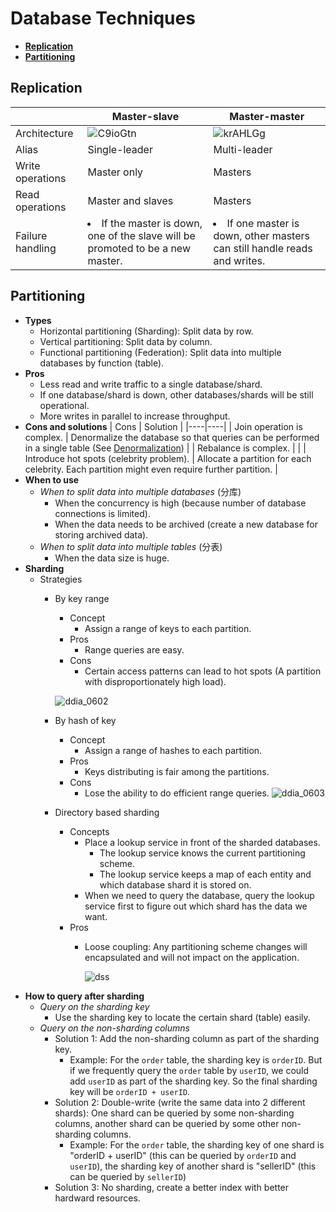 # Database Techniques

- [**Replication**](#replication)
- [**Partitioning**](#partitioning)

## Replication
| | Master-slave | Master-master |
|---|---|---|
| Architecture | ![C9ioGtn](https://user-images.githubusercontent.com/8989447/116644854-b334b680-a931-11eb-9ff5-60f57652b09d.png) | ![krAHLGg](https://user-images.githubusercontent.com/8989447/116644889-cc3d6780-a931-11eb-956d-c6eebf2f218f.png) |
| Alias | Single-leader | Multi-leader |
| Write operations | Master only  | Masters |
| Read operations | Master and slaves | Masters |
| Failure handling | <li>If the master is down, one of the slave will be promoted to be a new master. | <li>If one master is down, other masters can still handle reads and writes. |

## Partitioning
- **Types**
   - Horizontal partitioning (Sharding): Split data by row.
   - Vertical partitioning: Split data by column.
   - Functional partitioning (Federation): Split data into multiple databases by function (table).
- **Pros**
   - Less read and write traffic to a single database/shard.
   - If one database/shard is down, other databases/shards will be still operational.
   - More writes in parallel to increase throughput.
- **Cons and solutions**
   | Cons | Solution |
   |----|----|
   | Join operation is complex. | Denormalize the database so that queries can be performed in a single table (See [Denormalization](Database_Design.md#denormalization-materialized-view)) |
   | Rebalance is complex. | |
   | Introduce hot spots (celebrity problem). | Allocate a partition for each celebrity. Each partition might even require further partition. |
- **When to use**
   - *When to split data into multiple databases* (分库)
      - When the concurrency is high (because number of database connections is limited).
      - When the data needs to be archived (create a new database for storing archived data).
   - *When to split data into multiple tables* (分表)
      - When the data size is huge.
- **Sharding**
   - Strategies
      - By key range
         - Concept
            - Assign a range of keys to each partition.
         - Pros
            - Range queries are easy.
         - Cons
            - Certain access patterns can lead to hot spots (A partition with disproportionately high load).
           
        ![ddia_0602](https://user-images.githubusercontent.com/8989447/116647540-09a4f380-a938-11eb-9621-eeeff91e442c.png)
        
      - By hash of key
         - Concept
            - Assign a range of hashes to each partition.
         - Pros
            - Keys distributing is fair among the partitions.
         - Cons
            - Lose the ability to do efficient range queries.
       ![ddia_0603](https://user-images.githubusercontent.com/8989447/116647659-525cac80-a938-11eb-847f-c44bfec9f68a.png)
      - Directory based sharding
         - Concepts
            - Place a lookup service in front of the sharded databases.
               - The lookup service knows the current partitioning scheme.
               - The lookup service keeps a map of each entity and which database shard it is stored on.
            - When we need to query the database, query the lookup service first to figure out which shard has the data we want.
         - Pros
            - Loose coupling: Any partitioning scheme changes will encapsulated and will not impact on the application.
   
              ![dss](https://user-images.githubusercontent.com/8989447/117697354-9d1fc500-b17f-11eb-895d-4164124c4b01.png)
- **How to query after sharding**
   - *Query on the sharding key*
      - Use the sharding key to locate the certain shard (table) easily.
   - *Query on the non-sharding columns*
      - Solution 1: Add the non-sharding column as part of the sharding key.
         - Example: For the `order` table, the sharding key is `orderID`. But if we frequently query the `order` table by `userID`, we could add `userID` as part of the sharding key. So the final sharding key will be `orderID + userID`.
      - Solution 2: Double-write (write the same data into 2 different shards): One shard can be queried by some non-sharding columns, another shard can be queried by some other non-sharding columns.
         - Example: For the `order` table, the sharding key of one shard is "orderID + userID" (this can be queried by `orderID` and `userID`), the sharding key of another shard is "sellerID" (this can be queried by `sellerID`)
      - Solution 3: No sharding, create a better index with better hardward resources.
